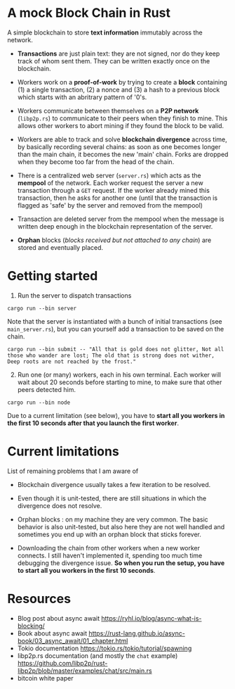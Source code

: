 # A mock Block Chain in Rust

A simple blockchain to store **text information** immutably across the network.

- **Transactions** are just plain text: they are not signed, nor do they keep track of whom sent them. They can be written exactly once on the blockchain.

- Workers work on a **proof-of-work** by trying to create a **block** containing (1) a single transaction, (2) a nonce and (3) a hash to a previous block which starts with an abritrary pattern of '0's.

- Workers communicate between themselves on a **P2P network** (`libp2p.rs`) to communicate to their peers when they finish to mine. This allows other workers to abort mining if they found the block to be valid.

- Workers are able to track and solve **blockchain divergence** across time, by basically recording several chains: as soon as one becomes longer than the main chain, it becomes the new 'main' chain. Forks are dropped when they become too far from the head of the chain.

- There is a centralized web server (`server.rs`) which acts as the **mempool** of the network. Each worker request the server a new transaction through a `GET` request. If the worker already mined this transaction, then he asks for another one (until that the transaction is flagged as 'safe' by the server and removed from the mempool)

- Transaction are deleted server from the mempool when the message is written deep enough in the blockchain representation of the server.

- **Orphan** blocks (*blocks received but not attached to any chain*) are stored and eventually placed.

# Getting started

1. Run the server to dispatch transactions

```console
cargo run --bin server
```

Note that the server is instantiated with a bunch of initial transactions (see `main_server.rs`), but you can yourself add a transaction to be saved on the chain.

```console
cargo run --bin submit -- "All that is gold does not glitter, Not all those who wander are lost; The old that is strong does not wither, Deep roots are not reached by the frost."
```

2. Run one (or many) workers, each in his own terminal. Each worker will wait about 20 seconds before starting to mine, to make sure that other peers detected him.

```console
cargo run --bin node
```

Due to a current limitation (see below), you have to  **start all you workers in the first 10 seconds after that you launch the first worker**.

# Current limitations

List of remaining problems that I am aware of

- Blockchain divergence usually takes a few iteration to be resolved.

- Even though it is unit-tested, there are still situations in which the divergence does not resolve.

- Orphan blocks : on my machine they are very common. The basic behavior is also unit-tested, but also here they are not well handled and sometimes you end up with an orphan block that sticks forever.

- Downloading the chain from other workers when a new worker connects. I still haven't implemented it, spending too much time debugging the divergence issue. **So when you run the setup, you have to start all you workers in the first 10 seconds**.

# Resources

- Blog post about async await https://ryhl.io/blog/async-what-is-blocking/
- Book about async await https://rust-lang.github.io/async-book/03_async_await/01_chapter.html
- Tokio documentation https://tokio.rs/tokio/tutorial/spawning
- libp2p.rs documentation (and mostly the `chat` example) https://github.com/libp2p/rust-libp2p/blob/master/examples/chat/src/main.rs
- bitcoin white paper
